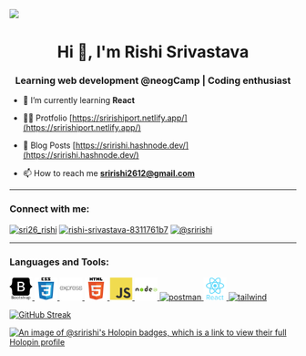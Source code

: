 ![](https://komarev.com/ghpvc/?username=your-github-username&color=green)

<h1 align="center">Hi 👋, I'm Rishi Srivastava</h1>
<h3 align="center">Learning web development @neogCamp | Coding enthusiast</h3>

- 🌱 I’m currently learning **React**

- 👨‍💻 Protfolio [https://sririshiport.netlify.app/](https://sririshiport.netlify.app/)

- 📝 Blog Posts [https://sririshi.hashnode.dev/](https://sririshi.hashnode.dev/)

- 📫 How to reach me **sririshi2612@gmail.com**
 <hr />

<h3 align="left">Connect with me:</h3>
<p align="left">
<a href="https://twitter.com/sri26_rishi" target="blank"><img align="center" src="https://raw.githubusercontent.com/rahuldkjain/github-profile-readme-generator/master/src/images/icons/Social/twitter.svg" alt="sri26_rishi" height="30" width="40" /></a>
<a href="https://linkedin.com/in/rishi-srivastava-8311761b7" target="blank"><img align="center" src="https://raw.githubusercontent.com/rahuldkjain/github-profile-readme-generator/master/src/images/icons/Social/linked-in-alt.svg" alt="rishi-srivastava-8311761b7" height="30" width="40" /></a>
<a href="https://hashnode.com/@sririshi" target="blank"><img align="center" src="https://raw.githubusercontent.com/rahuldkjain/github-profile-readme-generator/master/src/images/icons/Social/hashnode.svg" alt="@sririshi" height="30" width="40" /></a>
</p>

<hr />

<h3 align="left">Languages and Tools:</h3>
<p align="left"> <a href="https://getbootstrap.com" target="_blank" rel="noreferrer"> <img src="https://raw.githubusercontent.com/devicons/devicon/master/icons/bootstrap/bootstrap-plain-wordmark.svg" alt="bootstrap" width="40" height="40"/> </a> <a href="https://www.w3schools.com/css/" target="_blank" rel="noreferrer"> <img src="https://raw.githubusercontent.com/devicons/devicon/master/icons/css3/css3-original-wordmark.svg" alt="css3" width="40" height="40"/> </a> <a href="https://expressjs.com" target="_blank" rel="noreferrer"> <img src="https://raw.githubusercontent.com/devicons/devicon/master/icons/express/express-original-wordmark.svg" alt="express" width="40" height="40"/> </a> <a href="https://www.w3.org/html/" target="_blank" rel="noreferrer"> <img src="https://raw.githubusercontent.com/devicons/devicon/master/icons/html5/html5-original-wordmark.svg" alt="html5" width="40" height="40"/> </a> <a href="https://developer.mozilla.org/en-US/docs/Web/JavaScript" target="_blank" rel="noreferrer"> <img src="https://raw.githubusercontent.com/devicons/devicon/master/icons/javascript/javascript-original.svg" alt="javascript" width="40" height="40"/> </a> <a href="https://nodejs.org" target="_blank" rel="noreferrer"> <img src="https://raw.githubusercontent.com/devicons/devicon/master/icons/nodejs/nodejs-original-wordmark.svg" alt="nodejs" width="40" height="40"/> </a> <a href="https://postman.com" target="_blank" rel="noreferrer"> <img src="https://www.vectorlogo.zone/logos/getpostman/getpostman-icon.svg" alt="postman" width="40" height="40"/> </a> <a href="https://reactjs.org/" target="_blank" rel="noreferrer"> <img src="https://raw.githubusercontent.com/devicons/devicon/master/icons/react/react-original-wordmark.svg" alt="react" width="40" height="40"/> </a> <a href="https://tailwindcss.com/" target="_blank" rel="noreferrer"> <img src="https://www.vectorlogo.zone/logos/tailwindcss/tailwindcss-icon.svg" alt="tailwind" width="40" height="40"/> </a> </p>

[![GitHub Streak](https://github-readme-streak-stats.herokuapp.com?user=sri-rishi&theme=dark&hide_border=true)](https://git.io/streak-stats)


[![An image of @sririshi's Holopin badges, which is a link to view their full Holopin profile](https://holopin.me/sririshi)](https://holopin.io/@sririshi)
